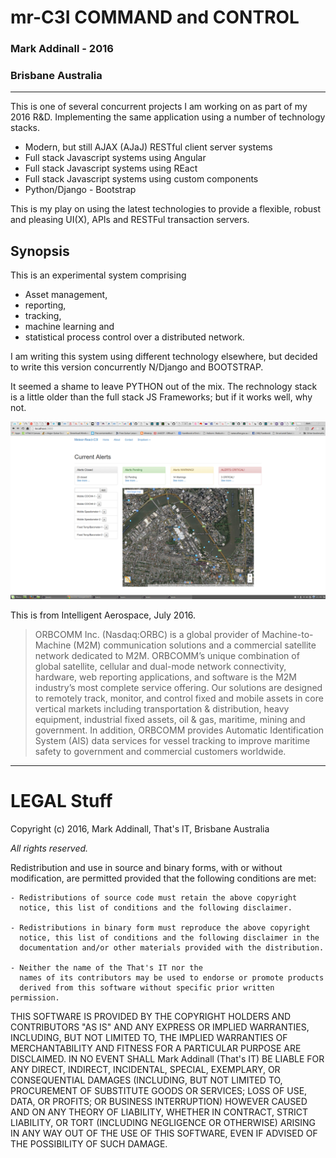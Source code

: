 # mr-C3I COMMAND and CONTROL

### Mark Addinall - 2016
### Brisbane Australia
-----


This is one of several concurrent projects I am working on as part of my 2016 R&D.
Implementing the same application using a number of technology stacks.

- Modern, but still AJAX (AJaJ) RESTful client server systems
- Full stack Javascript systems using Angular
- Full stack Javascript systems using REact
- Full stack Javascript systems using custom components
- Python/Django - Bootstrap

This is my play on using the latest technologies to provide a flexible, robust and pleasing
UI(X), APIs and RESTFul transaction servers.

## Synopsis

This is an experimental system comprising 
- Asset management, 
- reporting, 
- tracking, 
- machine learning and 
- statistical process control over a distributed network.


I am writing this system using different technology elsewhere, but decided to
write this version concurrently 
N/Django and BOOTSTRAP.

It seemed a shame to leave PYTHON out of the mix.  The rechnology stack is a little
older than the full stack JS Frameworks; but if it works well, why not.

![alt text](c3i.png "Sample mapping page")

This is from Intelligent Aerospace, July 2016.

> ORBCOMM Inc. (Nasdaq:ORBC) is a global provider of Machine-to-Machine (M2M) communication solutions 
> and a commercial satellite network dedicated to M2M. ORBCOMM’s unique combination of global satellite, 
> cellular and dual-mode network connectivity, hardware, web reporting applications, and software is the 
> M2M industry’s most complete service offering. Our solutions are designed to remotely track, monitor, and 
> control fixed and mobile assets in core vertical markets including transportation & distribution, 
> heavy equipment, industrial fixed assets, oil & gas, maritime, mining and government. In addition, 
> ORBCOMM provides Automatic Identification System (AIS) data services for vessel tracking to improve 
> maritime safety to government and commercial customers worldwide.


------
# LEGAL Stuff


Copyright (c) 2016, Mark Addinall, That's IT, Brisbane Australia

*All rights reserved.*

Redistribution and use in source and binary forms, with or without
modification, are permitted provided that the following conditions are met:

    - Redistributions of source code must retain the above copyright
      notice, this list of conditions and the following disclaimer.

    - Redistributions in binary form must reproduce the above copyright
      notice, this list of conditions and the following disclaimer in the
      documentation and/or other materials provided with the distribution.

    - Neither the name of the That's IT nor the
      names of its contributors may be used to endorse or promote products
      derived from this software without specific prior written permission.

THIS SOFTWARE IS PROVIDED BY THE COPYRIGHT HOLDERS AND CONTRIBUTORS "AS IS" AND
ANY EXPRESS OR IMPLIED WARRANTIES, INCLUDING, BUT NOT LIMITED TO, THE IMPLIED
WARRANTIES OF MERCHANTABILITY AND FITNESS FOR A PARTICULAR PURPOSE ARE
DISCLAIMED. IN NO EVENT SHALL Mark Addinall (That's IT) BE LIABLE FOR ANY
DIRECT, INDIRECT, INCIDENTAL, SPECIAL, EXEMPLARY, OR CONSEQUENTIAL DAMAGES
(INCLUDING, BUT NOT LIMITED TO, PROCUREMENT OF SUBSTITUTE GOODS OR SERVICES;
LOSS OF USE, DATA, OR PROFITS; OR BUSINESS INTERRUPTION) HOWEVER CAUSED AND
ON ANY THEORY OF LIABILITY, WHETHER IN CONTRACT, STRICT LIABILITY, OR TORT
(INCLUDING NEGLIGENCE OR OTHERWISE) ARISING IN ANY WAY OUT OF THE USE OF THIS
SOFTWARE, EVEN IF ADVISED OF THE POSSIBILITY OF SUCH DAMAGE.


